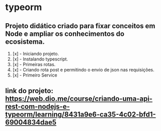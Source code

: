 # typeorm

## Projeto didático criado para fixar conceitos em Node e ampliar os conhecimentos do ecosistema.

1. [x] - Iniciando projeto.
1. [x] - Instalando typescript.
1. [x] - Primeiras rotas.
1. [x] - Criando rota post e permitindo o envio de json nas requisições.
1. [x] - Primeiro Service


## link do projeto: https://web.dio.me/course/criando-uma-api-rest-com-nodejs-e-typeorm/learning/8431a9e6-ca35-4c02-bfd1-69004834dae5
